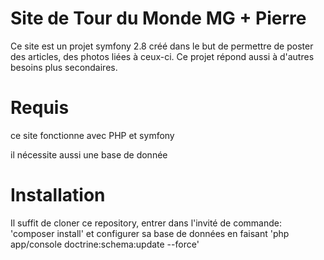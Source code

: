 Site de Tour du Monde MG + Pierre
=================================


Ce site est un projet symfony 2.8 créé dans le but de permettre de poster des articles, des photos liées à ceux-ci. Ce projet répond aussi à d'autres besoins plus secondaires.


Requis
======


ce site fonctionne avec PHP et symfony


il nécessite aussi une base de donnée


Installation
============


Il suffit de cloner ce repository,
entrer dans l'invité de commande: 'composer install' et configurer sa base de données en faisant 'php app/console doctrine:schema:update --force'